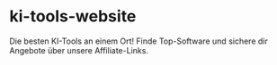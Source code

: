 # ki-tools-website
Die besten KI-Tools an einem Ort! Finde Top-Software und sichere dir Angebote über unsere Affiliate-Links.
